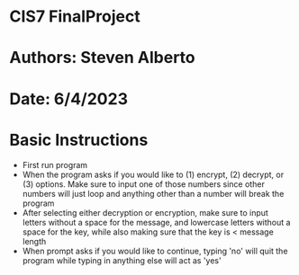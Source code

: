# CIS7 FinalProject
# Authors: Steven Alberto
# Date: 6/4/2023

# Basic Instructions
- First run program
- When the program asks if you would like to (1) encrypt, (2) decrypt, or (3) options. Make sure to input one of those numbers since other numbers will just loop and anything other than a number will break the program
- After selecting either decryption or encryption, make sure to input letters without a space for the message, and lowercase letters without a space for the key, while also making sure that the key is < message length
- When prompt asks if you would like to continue, typing 'no' will quit the program while typing in anything else will act as 'yes'
